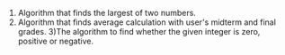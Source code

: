 1) Algorithm that finds the largest of two numbers.
2) Algorithm that finds average calculation with user's midterm and final grades.
3)The algorithm to find whether the given integer is zero, positive or negative.

